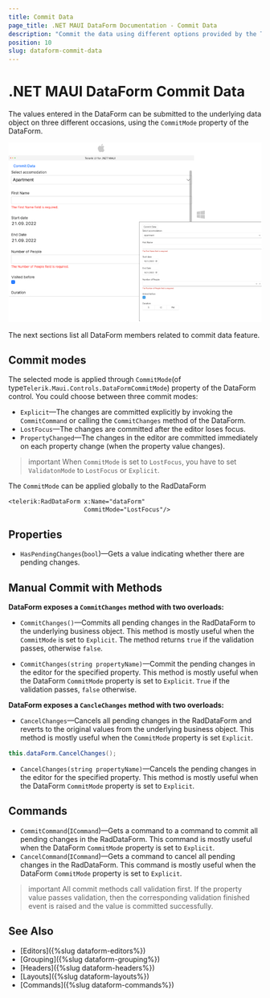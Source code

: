```yaml
---
title: Commit Data
page_title: .NET MAUI DataForm Documentation - Commit Data
description: "Commit the data using different options provided by the Telerik DataForm for .NET MAUI control."
position: 10
slug: dataform-commit-data
---
```


# .NET MAUI DataForm Commit Data

The values entered in the DataForm can be submitted to the underlying data object on three different occasions, using the `CommitMode` property of the DataForm.

![RadDataForm Overview](images/dataform-commit-data-desktop.png)

The next sections list all DataForm members related to commit data feature.

## Commit modes

The selected mode is applied through `CommitMode`(of type`Telerik.Maui.Controls.DataFormCommitMode`) property of the DataForm control. You could choose between three commit modes:

* `Explicit`&mdash;The changes are committed explicitly by invoking the `CommitCommand` or calling the `CommitChanges` method of the DataForm.
* `LostFocus`&mdash;The changes are committed after the editor loses focus.
* `PropertyChanged`&mdash;The changes in the editor are committed immediately on each property change (when the property value changes).

>important When `CommitMode` is set to `LostFocus`, you have to set `ValidatonMode` to `LostFocus` or `Explicit`.

The `CommitMode` can be applied globally to the RadDataForm 

```XAML
<telerik:RadDataForm x:Name="dataForm"
                     CommitMode="LostFocus"/>
```


## Properties

* `HasPendingChanges`(`bool`)&mdash;Gets a value indicating whether there are pending changes.

<snippet id='dataform-commit-mode'/>

## Manual Commit with Methods

**DataForm exposes a `CommitChanges` method with two overloads:**

* `CommitChanges()`&mdash;Commits all pending changes in the RadDataForm to the underlying business object. This method is mostly useful when the `CommitMode` is set to `Explicit`.
The method returns `true` if the validation passes, otherwise `false`.

<snippet id='dataform-commit-changes'/>

* `CommitChanges(string propertyName)`&mdash;Commit the pending changes in the editor for the specified property. This method is mostly useful when the DataForm `CommitMode` property is set to `Explicit`. `True` if the validation passes, `false` otherwise.

<snippet id='dataform-commit-changes-on-property'/>

**DataForm exposes a `CancleChanges` method with two overloads:**

* `CancelChanges`&mdash;Cancels all pending changes in the RadDataForm and reverts to the original values from the underlying business object. This method is mostly useful when the `CommitMode` property is set `Explicit`.

```C#
this.dataForm.CancelChanges();
```

* `CancelChanges(string propertyName)`&mdash;Cancels the pending changes in the editor for the specified property. This method is mostly useful when the DataForm `CommitMode` property is set to `Explicit`.

<snippet id='dataform-cancelchanges-on-property'/>

## Commands

* `CommitCommand`(`ICommand`)&mdash;Gets a command to a command to commit all pending changes in the RadDataForm. This command is mostly useful when the DataForm `CommitMode` property is set to `Explicit`.
* `CancelCommand`(`ICommand`)&mdash;Gets a command to cancel all pending changes in the RadDataForm. This command is mostly useful when the DataForm `CommitMode` property is set to `Explicit`.

>important All commit methods call validation first. If the property value passes validation, then the corresponding validation finished event is raised and the value is committed successfully.

## See Also

- [Editors]({%slug dataform-editors%})
- [Grouping]({%slug dataform-grouping%})
- [Headers]({%slug dataform-headers%})
- [Layouts]({%slug dataform-layouts%})
- [Commands]({%slug dataform-commands%})
